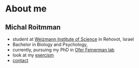 # About me

## Michal Roitmman

* student at [Weizmann Institute of Science](https://www.weizmann.ac.il/pages/) in Rehovot, Israel
* Bachelor in Biology and Psychology, 
* currently, pursuing my PhD in [Ofer Feinerman lab](https://www.weizmann.ac.il/complex/feinerman/)
* look at my [exercism](https://michalroit.github.io/exercism)
* [contact](https://www.weizmann.ac.il/physics/michal-roitman)
